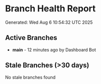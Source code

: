 # Branch Health Report
Generated: Wed Aug  6 10:54:32 UTC 2025

## Active Branches
- **main** - 12 minutes ago by Dashboard Bot

## Stale Branches (>30 days)
No stale branches found
